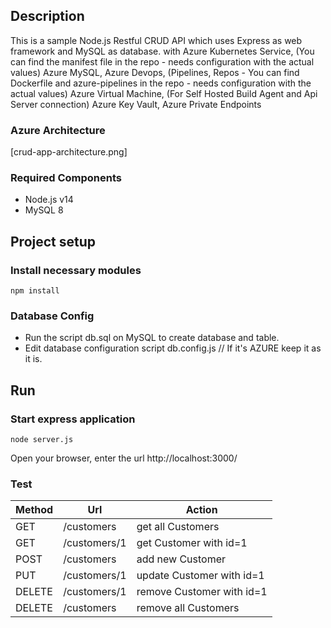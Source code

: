## Description
This is a sample Node.js Restful CRUD API which uses Express as web framework and MySQL as database.
with 
Azure Kubernetes Service, (You can find the manifest file in the repo - needs configuration with the actual values)
Azure MySQL,
Azure Devops, (Pipelines, Repos - You can find Dockerfile and azure-pipelines in the repo - needs configuration with the actual values)
Azure Virtual Machine, (For Self Hosted Build Agent and Api Server connection)
Azure Key Vault,
Azure Private Endpoints 

### Azure Architecture
[crud-app-architecture.png]

### Required Components
* Node.js v14
* MySQL 8
## Project setup
### Install necessary modules
```
npm install
```
### Database Config
* Run the script db.sql on MySQL to create database and table.
* Edit database configuration script db.config.js // If it's AZURE keep it as it is.
## Run
### Start express application
```
node server.js
```
Open your browser, enter the url http://localhost:3000/
### Test
| Method  | Url | Action |
| ------- | --- | ------ |
| GET | /customers | get all Customers |
| GET | /customers/1 |	get Customer with id=1 |
| POST | /customers |	add new Customer |
| PUT | /customers/1 |	update Customer with id=1 |
| DELETE | /customers/1 | remove Customer with id=1 |
| DELETE | /customers | remove all Customers |
